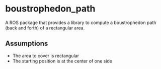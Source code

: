 # boustrophedon_path

A ROS package that provides a library to compute a boustrophedon path (back and forth) of a rectangular area.

Assumptions
-----------
* The area to cover is rectangular
* The starting position is at the center of one side

